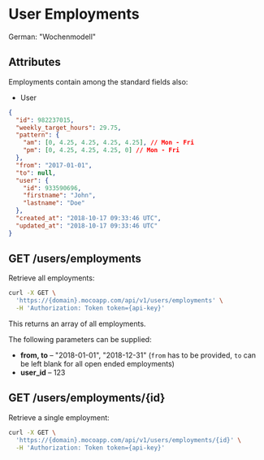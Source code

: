 # User Employments

German: "Wochenmodell"

## Attributes

Employments contain among the standard fields also:

- User

```json
{
  "id": 982237015,
  "weekly_target_hours": 29.75,
  "pattern": {
    "am": [0, 4.25, 4.25, 4.25, 4.25], // Mon - Fri
    "pm": [0, 4.25, 4.25, 4.25, 0] // Mon - Fri
  },
  "from": "2017-01-01",
  "to": null,
  "user": {
    "id": 933590696,
    "firstname": "John",
    "lastname": "Doe"
  },
  "created_at": "2018-10-17 09:33:46 UTC",
  "updated_at": "2018-10-17 09:33:46 UTC"
}
```

## GET /users/employments

Retrieve all employments:

```bash
curl -X GET \
  'https://{domain}.mocoapp.com/api/v1/users/employments' \
  -H 'Authorization: Token token={api-key}'
```

This returns an array of all employments.

The following parameters can be supplied:

- **from, to** – "2018-01-01", "2018-12-31" (`from` has to be provided, `to` can be left blank for all open ended employments)
- **user_id** – 123

## GET /users/employments/{id}

Retrieve a single employment:

```bash
curl -X GET \
  'https://{domain}.mocoapp.com/api/v1/users/employments/{id}' \
  -H 'Authorization: Token token={api-key}'
```
